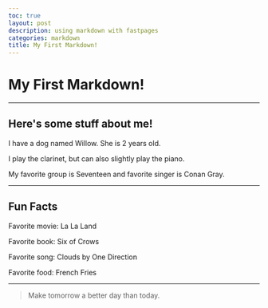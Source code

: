 ```yaml
---
toc: true
layout: post
description: using markdown with fastpages
categories: markdown
title: My First Markdown!
---
```

# My First Markdown!

---
## Here's some stuff about me!

I have a dog named Willow. She is 2 years old. 

I play the clarinet, but can also slightly play the piano. 

My favorite group is Seventeen and favorite singer is Conan Gray. 

---
## Fun Facts

Favorite movie: La La Land

Favorite book: Six of Crows

Favorite song: Clouds by One Direction

Favorite food: French Fries

---

> Make tomorrow a better day than today. 






[^1]: This is the footnote.

